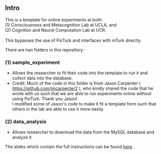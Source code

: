 ## Intro
This is a template for online experiments at both: <br>
  (1) Consciousness and Metacognition Lab at UCLA, and <br>
  (2) Cognition and Neural Computation Lab at UCR. <br> 
<br> 
This bypasses the use of PsiTurk and interfaces with mTurk directly.<br>

There are two folders in this repository:

### (1) sample_experiment
- Allows the researcher to fit their code into the template to run it and collect data into the database. <br/>
- Credit: Much of the code in this folder is from Jason Carpenter ( https://github.com/jmcarpenter2 ), who kindly shared the code that he wrote with us such that we are able to run experiments online without using PsiTurk. Thank you Jason! <br>
I modified some of Jason's code to make it fit a template form such that others in the lab are able to use it more easily.<br>

### (2) data_analysis
- Allows researcher to download the data from the MySQL database and analyze it.<br/>

The slides which contain the full instructions can be found [here](https://docs.google.com/presentation/d/1R_QtsInGA5OibPsrvSy8zOaC6Y2ZwsQDyo1i0fNMHSs/edit?usp=sharing).
